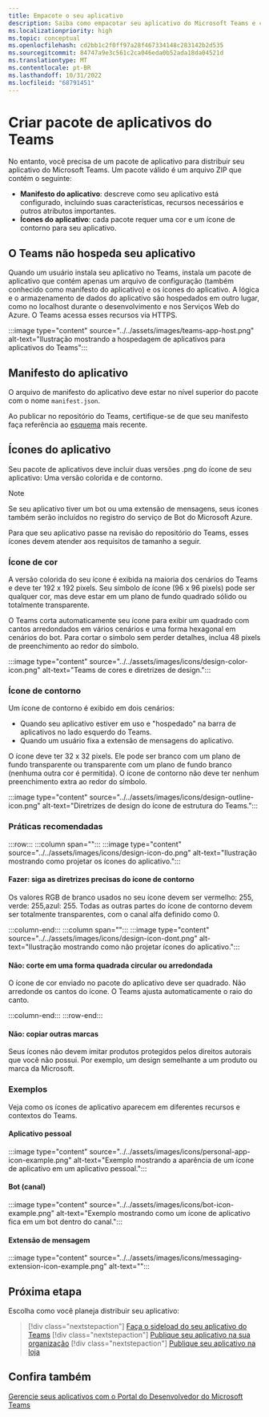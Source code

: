 ```yaml
---
title: Empacote o seu aplicativo
description: Saiba como empacotar seu aplicativo do Microsoft Teams e carregá-lo no Teams. Crie um pacote de aplicativos, habilite o carregamento personalizado, verifique se seu aplicativo está em execução e acessível usando HTTPs.
ms.localizationpriority: high
ms.topic: conceptual
ms.openlocfilehash: cd2bb1c2f0ff97a28f467334148c283142b2d535
ms.sourcegitcommit: 84747a9e3c561c2ca046eda0b52ada18da04521d
ms.translationtype: MT
ms.contentlocale: pt-BR
ms.lasthandoff: 10/31/2022
ms.locfileid: "68791451"
---
```

# <a name="create-teams-app-package"></a>Criar pacote de aplicativos do Teams

No entanto, você precisa de um pacote de aplicativo para distribuir seu aplicativo do Microsoft Teams. Um pacote válido é um arquivo ZIP que contém o seguinte:

* **Manifesto do aplicativo**: descreve como seu aplicativo está configurado, incluindo suas características, recursos necessários e outros atributos importantes.
* **Ícones do aplicativo**: cada pacote requer uma cor e um ícone de contorno para seu aplicativo.

## <a name="teams-doesnt-host-your-app"></a>O Teams não hospeda seu aplicativo

Quando um usuário instala seu aplicativo no Teams, instala um pacote de aplicativo que contém apenas um arquivo de configuração (também conhecido como manifesto do aplicativo) e os ícones do aplicativo. A lógica e o armazenamento de dados do aplicativo são hospedados em outro lugar, como no localhost durante o desenvolvimento e nos Serviços Web do Azure. O Teams acessa esses recursos via HTTPS.

:::image type="content" source="../../assets/images/teams-app-host.png" alt-text="Ilustração mostrando a hospedagem de aplicativos para aplicativos do Teams":::

## <a name="app-manifest"></a>Manifesto do aplicativo

O arquivo de manifesto do aplicativo deve estar no nível superior do pacote com o nome `manifest.json`.

Ao publicar no repositório do Teams, certifique-se de que seu manifesto faça referência ao [esquema](~/resources/schema/manifest-schema.md) mais recente.

## <a name="app-icons"></a>Ícones do aplicativo

Seu pacote de aplicativos deve incluir duas versões .png do ícone de seu aplicativo: Uma versão colorida e de contorno.

> [!Note]
> Se seu aplicativo tiver um bot ou uma extensão de mensagens, seus ícones também serão incluídos no registro do serviço de Bot do Microsoft Azure.

Para que seu aplicativo passe na revisão do repositório do Teams, esses ícones devem atender aos requisitos de tamanho a seguir.

### <a name="color-icon"></a>Ícone de cor

A versão colorida do seu ícone é exibida na maioria dos cenários do Teams e deve ter 192 x 192 pixels. Seu símbolo de ícone (96 x 96 pixels) pode ser qualquer cor, mas deve estar em um plano de fundo quadrado sólido ou totalmente transparente.

O Teams corta automaticamente seu ícone para exibir um quadrado com cantos arredondados em vários cenários e uma forma hexagonal em cenários do bot. Para cortar o símbolo sem perder detalhes, inclua 48 pixels de preenchimento ao redor do símbolo.

:::image type="content" source="../../assets/images/icons/design-color-icon.png" alt-text="Teams de cores e diretrizes de design.":::

### <a name="outline-icon"></a>Ícone de contorno

Um ícone de contorno é exibido em dois cenários:

* Quando seu aplicativo estiver em uso e "hospedado" na barra de aplicativos no lado esquerdo do Teams.
* Quando um usuário fixa a extensão de mensagens do aplicativo.

O ícone deve ter 32 x 32 pixels. Ele pode ser branco com um plano de fundo transparente ou transparente com um plano de fundo branco (nenhuma outra cor é permitida). O ícone de contorno não deve ter nenhum preenchimento extra ao redor do símbolo.

:::image type="content" source="../../assets/images/icons/design-outline-icon.png" alt-text="Diretrizes de design do ícone de estrutura do Teams.":::

### <a name="best-practices"></a>Práticas recomendadas

:::row:::
   :::column span="":::
:::image type="content" source="../../assets/images/icons/design-icon-do.png" alt-text="Ilustração mostrando como projetar os ícones do aplicativo.":::

#### <a name="do-follow-the-precise-outline-icon-guidelines"></a>Fazer: siga as diretrizes precisas do ícone de contorno

Os valores RGB de branco usados no seu ícone devem ser vermelho: 255, verde: 255,azul: 255. Todas as outras partes do ícone de contorno devem ser totalmente transparentes, com o canal alfa definido como 0.

   :::column-end:::
   :::column span="":::
:::image type="content" source="../../assets/images/icons/design-icon-dont.png" alt-text="Ilustração mostrando como não projetar ícones do aplicativo.":::

#### <a name="dont-crop-in-a-circular-or-rounded-square-shape"></a>Não: corte em uma forma quadrada circular ou arredondada

O ícone de cor enviado no pacote do aplicativo deve ser quadrado. Não arredonde os cantos do ícone. O Teams ajusta automaticamente o raio do canto.

   :::column-end:::
:::row-end:::

#### <a name="dont-copy-other-brands"></a>Não: copiar outras marcas

Seus ícones não devem imitar produtos protegidos pelos direitos autorais que você não possui. Por exemplo, um design semelhante a um produto ou marca da Microsoft.

### <a name="examples"></a>Exemplos

Veja como os ícones de aplicativo aparecem em diferentes recursos e contextos do Teams.

#### <a name="personal-app"></a>Aplicativo pessoal

:::image type="content" source="../../assets/images/icons/personal-app-icon-example.png" alt-text="Exemplo mostrando a aparência de um ícone de aplicativo em um aplicativo pessoal.":::

#### <a name="bot-channel"></a>Bot (canal)

:::image type="content" source="../../assets/images/icons/bot-icon-example.png" alt-text="Exemplo mostrando como um ícone de aplicativo fica em um bot dentro do canal.":::

#### <a name="message-extension"></a>Extensão de mensagem

:::image type="content" source="../../assets/images/icons/messaging-extension-icon-example.png" alt-text="<alt text>":::

## <a name="next-step"></a>Próxima etapa

Escolha como você planeja distribuir seu aplicativo:

> [!div class="nextstepaction"]
> [Faça o sideload do seu aplicativo do Teams](~/concepts/deploy-and-publish/apps-upload.md)
> [!div class="nextstepaction"]
> [Publique seu aplicativo na sua organização](/MicrosoftTeams/tenant-apps-catalog-teams?toc=/microsoftteams/platform/toc.json&bc=/MicrosoftTeams/breadcrumb/toc.json)
> [!div class="nextstepaction"]
> [Publique seu aplicativo na loja](~/concepts/deploy-and-publish/appsource/publish.md)

## <a name="see-also"></a>Confira também

[Gerencie seus aplicativos com o Portal do Desenvolvedor do Microsoft Teams](~/concepts/build-and-test/teams-developer-portal.md)
